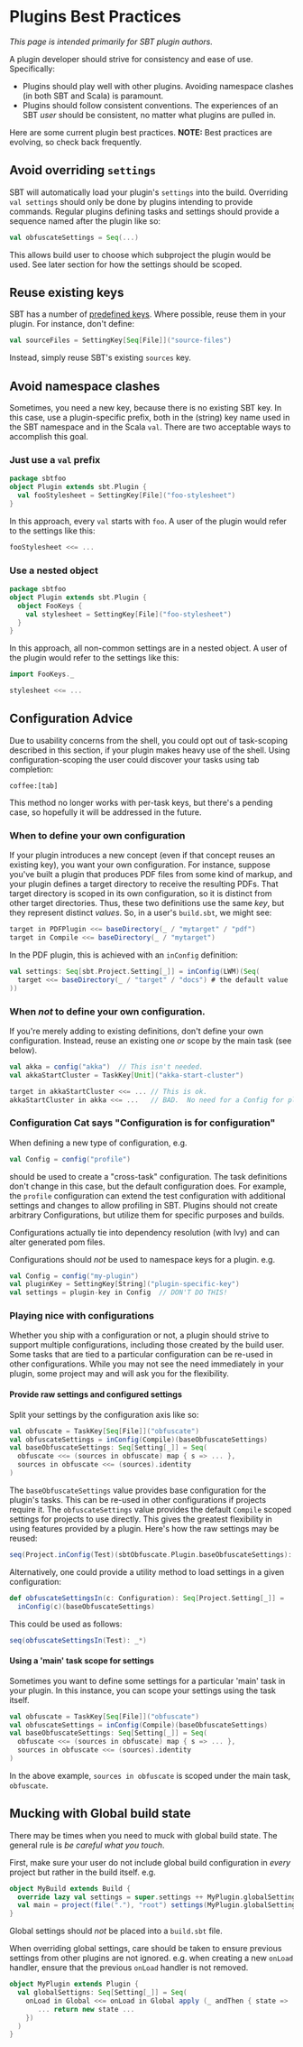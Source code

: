 # Plugins Best Practices

_This page is intended primarily for SBT plugin authors._

A plugin developer should strive for consistency and ease of use. Specifically:

* Plugins should play well with other plugins. Avoiding namespace clashes (in both SBT and Scala) is paramount.
* Plugins should follow consistent conventions. The experiences of an SBT _user_ should be consistent, no matter
  what plugins are pulled in.

Here are some current plugin best practices. **NOTE:** Best practices are evolving, so check back frequently.

## Avoid overriding `settings`
SBT will automatically load your plugin's `settings` into the build. Overriding `val settings` should only be done by plugins intending to provide commands. Regular plugins defining tasks and settings should provide a sequence named after the plugin like so:

```scala
val obfuscateSettings = Seq(...)
```

This allows build user to choose which subproject the plugin would be used. See later section for how the settings should be scoped.

## Reuse existing keys

SBT has a number of [predefined keys](http://harrah.github.com/xsbt/latest/api/sbt/Keys%24.html). Where possible, reuse them in your plugin. For instance, don't define:

```scala
val sourceFiles = SettingKey[Seq[File]]("source-files")
```

Instead, simply reuse SBT's existing `sources` key.

## Avoid namespace clashes

Sometimes, you need a new key, because there is no existing SBT key. In this case, use a plugin-specific prefix, both in the (string) key name used in the SBT namespace and in the Scala `val`. There are two acceptable ways to accomplish this goal.

### Just use a `val` prefix

```scala
package sbtfoo
object Plugin extends sbt.Plugin {
  val fooStylesheet = SettingKey[File]("foo-stylesheet")
}
```

In this approach, every `val` starts with `foo`. A user of the plugin would refer to the settings like this:

```scala
fooStylesheet <<= ...
```

### Use a nested object

```scala
package sbtfoo
object Plugin extends sbt.Plugin {
  object FooKeys {
    val stylesheet = SettingKey[File]("foo-stylesheet")
  }
}
```

In this approach, all non-common settings are in a nested object. A user of the plugin would refer to the settings like this:

```scala
import FooKeys._

stylesheet <<= ...
```

## Configuration Advice
Due to usability concerns from the shell, you could opt out of task-scoping described in this section, if your plugin makes heavy use of the shell.
Using configuration-scoping the user could discover your tasks using tab completion:

```
coffee:[tab]
```

This method no longer works with per-task keys, but there's a pending case, so hopefully it will be addressed in the future.

### When to define your own configuration

If your plugin introduces a new concept (even if that concept reuses an existing key), you want your own configuration. For instance, suppose you've built a plugin that produces PDF files from some kind of markup, and your plugin defines a target directory to receive the resulting PDFs. That target directory is scoped in its own configuration, so it is distinct from other target directories. Thus, these two definitions use the same _key_, but they represent distinct _values_. So, in a user's `build.sbt`, we might see:

```scala
target in PDFPlugin <<= baseDirectory(_ / "mytarget" / "pdf")
target in Compile <<= baseDirectory(_ / "mytarget")
```

In the PDF plugin, this is achieved with an `inConfig` definition:

```scala
val settings: Seq[sbt.Project.Setting[_]] = inConfig(LWM)(Seq(
  target <<= baseDirectory(_ / "target" / "docs") # the default value
))
```

### When _not_ to define your own configuration.

If you're merely adding to existing definitions, don't define your own configuration. Instead, reuse an existing one _or_ scope by the main task (see below).

```scala
val akka = config("akka")  // This isn't needed.
val akkaStartCluster = TaskKey[Unit]("akka-start-cluster")

target in akkaStartCluster <<= ... // This is ok.
akkaStartCluster in akka <<= ...   // BAD.  No need for a Config for plugin-specific task.
```

### Configuration Cat says "Configuration is for configuration"

When defining a new type of configuration, e.g.

```scala
val Config = config("profile")
```

should be used to create a "cross-task" configuration.  The task definitions don't change in this case, but the default configuration does.  For example, the `profile` configuration can extend the test configuration with additional settings and changes to allow profiling in SBT.   Plugins should not create arbitrary Configurations, but utilize them for specific purposes and builds.

Configurations actually tie into dependency resolution (with Ivy) and can alter generated pom files.

Configurations should *not* be used to namespace keys for a plugin.  e.g.

```scala
val Config = config("my-plugin")
val pluginKey = SettingKey[String]("plugin-specific-key")
val settings = plugin-key in Config  // DON'T DO THIS!
```

### Playing nice with configurations
Whether you ship with a configuration or not, a plugin should strive to support multiple configurations, including those created by the build user. Some tasks that are tied to a particular configuration can be re-used in other configurations.  While you may not see the need immediately in your plugin, some project may and will ask you for the flexibility.

#### Provide raw settings and configured settings
Split your settings by the configuration axis like so:

```scala
val obfuscate = TaskKey[Seq[File]]("obfuscate")
val obfuscateSettings = inConfig(Compile)(baseObfuscateSettings)
val baseObfuscateSettings: Seq[Setting[_]] = Seq(
  obfuscate <<= (sources in obfuscate) map { s => ... },
  sources in obfuscate <<= (sources).identity
)
```

The `baseObfuscateSettings` value provides base configuration for the plugin's tasks.  This can be re-used in other configurations if projects require it.   The `obfuscateSettings` value provides the default `Compile` scoped settings for projects to use directly. This gives the greatest flexibility in using features provided by a plugin. Here's how the raw settings may be reused:

```scala
seq(Project.inConfig(Test)(sbtObfuscate.Plugin.baseObfuscateSettings): _*) 
```

Alternatively, one could provide a utility method to load settings in a given configuration:

```scala
def obfuscateSettingsIn(c: Configuration): Seq[Project.Setting[_]] =
  inConfig(c)(baseObfuscateSettings)
```

This could be used as follows:

```scala
seq(obfuscateSettingsIn(Test): _*) 
```

#### Using a 'main' task scope for settings

Sometimes you want to define some settings for a particular 'main' task in your plugin.  In this instance, you can scope your settings using the task itself.

```scala
val obfuscate = TaskKey[Seq[File]]("obfuscate")
val obfuscateSettings = inConfig(Compile)(baseObfuscateSettings)
val baseObfuscateSettings: Seq[Setting[_]] = Seq(
  obfuscate <<= (sources in obfuscate) map { s => ... },
  sources in obfuscate <<= (sources).identity
)
```

In the above example, `sources in obfuscate` is scoped under the main task, `obfuscate`.

## Mucking with Global build state

There may be times when you need to muck with global build state.  The general rule is *be careful what you touch*.  

First, make sure your user do not include global build configuration in *every* project but rather in the build itself.   e.g.

```scala
object MyBuild extends Build {
  override lazy val settings = super.settings ++ MyPlugin.globalSettings
  val main = project(file("."), "root") settings(MyPlugin.globalSettings:_*) // BAD!
}
```

Global settings should *not* be placed into a `build.sbt` file.

When overriding global settings, care should be taken to ensure previous settings from other plugins are not ignored.   e.g. when creating a new `onLoad` handler, ensure that the previous `onLoad` handler is not removed.

```scala
object MyPlugin extends Plugin {
  val globalSettigns: Seq[Setting[_]] = Seq(
    onLoad in Global <<= onLoad in Global apply (_ andThen { state => 
       ... return new state ...
    })
  )
}
```
